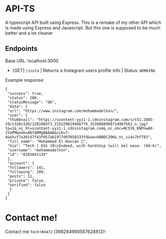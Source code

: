 # API-TS

A typescript API built using Express. This is a remake of my other API which is made using Express and Javascript. But this one is supposed to be much better and a lot cleaner

## Endpoints

Base URL: localhost:3000

- [GET] `/insta` | Returns a Instagram users profile info | Status: `WORKING`

Example response:

```
{
 "success": true,
 "status": 200,
 "statusMessage": "OK",
 "data": {
 "url": "https://www.instagram.com/mohammadelhsn/",
 "user": {
 "thumbnail": "https://scontent-yyz1-1.cdninstagram.com/v/t51.2885-19/s320x320/120198473_215229629946776_3539888908714967562_n.jpg?tp=1&_nc_ht=scontent-yyz1-1.cdninstagram.com&_nc_ohc=NCIVb_KNPnwAX-1YaPM&edm=ABfd0MgBAAAA&ccb=7-4&oh=f7a301d7f43f057a61977d97058333fd&oe=60BDC396&_nc_sid=7bff83",
 "full_name": "Mohammad El-Hassan 🙂",
 "bio": "Tech | GSS 10\nIndeed, with hardship [will be] ease. (94:6)",
 "username": "mohammadelhsn",
 "id": "8183041134"
 },
 "account": {
 "followers": 141,
 "following": 189,
 "posts": 11,
 "private": false,
 "verified": false
  }
 }
}
```

# Contact me!

Contact me `Tech!#4472` (398264990567628812)!
